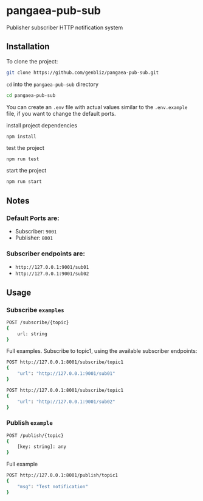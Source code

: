 # pangaea-pub-sub
Publisher subscriber HTTP notification system

## Installation
To clone the project:
```bash
git clone https://github.com/genbliz/pangaea-pub-sub.git
```

`cd` into the `pangaea-pub-sub` directory
```bash
cd pangaea-pub-sub
```

You can create an `.env` file with actual values similar to the `.env.example` file, if you want to change the default ports.

install project dependencies
```
npm install
```

test the project
```bash
npm run test
```

start the project
```bash
npm run start
```

## Notes

### Default Ports are:
* Subscriber: `9001`
* Publisher: `8001`

### Subscriber endpoints are:
* `http://127.0.0.1:9001/sub01`
* `http://127.0.0.1:9001/sub02`


## Usage

### Subscribe `examples`

```bash
POST /subscribe/{topic}
{
    url: string
}
```

Full examples. Subscribe to topic1, using the available subscriber endpoints:

```bash
POST http://127.0.0.1:8001/subscribe/topic1
{
    "url": "http://127.0.0.1:9001/sub01"
}
```

```bash
POST http://127.0.0.1:8001/subscribe/topic1
{
    "url": "http://127.0.0.1:9001/sub02"
}
```

### Publish `example`

```bash
POST /publish/{topic}
{
    [key: string]: any
}
```

Full example

```bash
POST http://127.0.0.1:8001/publish/topic1
{
    "msg": "Test notification"
}
```
